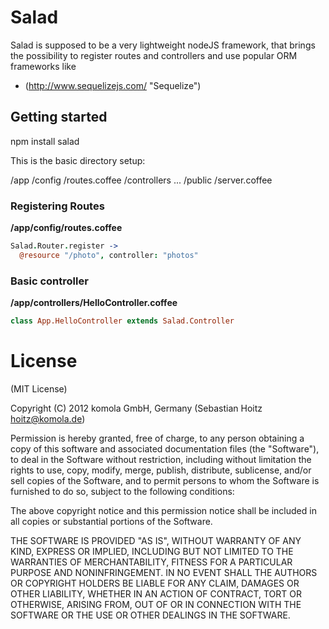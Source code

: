 # Salad

Salad is supposed to be a very lightweight nodeJS framework, that brings the
possibility to register routes and controllers and use popular ORM frameworks like

* (http://www.sequelizejs.com/ "Sequelize")

## Getting started

  npm install salad

This is the basic directory setup:

  /app
    /config
      /routes.coffee
    /controllers
      ...
  /public
  /server.coffee

### Registering Routes

**/app/config/routes.coffee**

```coffeescript
Salad.Router.register ->
  @resource "/photo", controller: "photos"
```

### Basic controller

**/app/controllers/HelloController.coffee**

```coffeescript
class App.HelloController extends Salad.Controller
```

# License
(MIT License)

Copyright (C) 2012 komola GmbH, Germany (Sebastian Hoitz <hoitz@komola.de>)

Permission is hereby granted, free of charge, to any person obtaining a copy of this software and associated documentation files (the "Software"), to deal in the Software without restriction, including without limitation the rights to use, copy, modify, merge, publish, distribute, sublicense, and/or sell copies of the Software, and to permit persons to whom the Software is furnished to do so, subject to the following conditions:

The above copyright notice and this permission notice shall be included in all copies or substantial portions of the Software.

THE SOFTWARE IS PROVIDED "AS IS", WITHOUT WARRANTY OF ANY KIND, EXPRESS OR IMPLIED, INCLUDING BUT NOT LIMITED TO THE WARRANTIES OF MERCHANTABILITY, FITNESS FOR A PARTICULAR PURPOSE AND NONINFRINGEMENT. IN NO EVENT SHALL THE AUTHORS OR COPYRIGHT HOLDERS BE LIABLE FOR ANY CLAIM, DAMAGES OR OTHER LIABILITY, WHETHER IN AN ACTION OF CONTRACT, TORT OR OTHERWISE, ARISING FROM, OUT OF OR IN CONNECTION WITH THE SOFTWARE OR THE USE OR OTHER DEALINGS IN THE SOFTWARE.